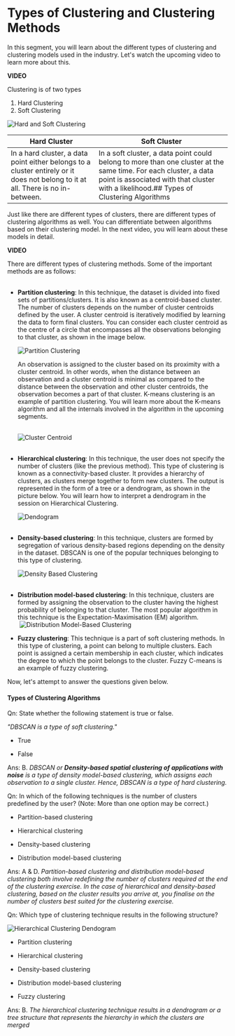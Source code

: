# Types of Clustering and Clustering Methods

In this segment, you will learn about the different types of clustering and clustering models used in the industry. Let's watch the upcoming video to learn more about this.

**VIDEO**

Clustering is of two types

1. Hard Clustering 
2. Soft Clustering

![Hard and Soft Clustering](https://i.ibb.co/Y38yLjG/Hard-and-Soft-Clustering.png)

| Hard Cluster                                                                                                                     | Soft Cluster                                                                                                                                                                                               |
| -------------------------------------------------------------------------------------------------------------------------------- | ---------------------------------------------------------------------------------------------------------------------------------------------------------------------------------------------------------- |
| In a hard cluster, a data point either belongs to a cluster entirely or it does not belong to it at all. There is no in-between. | In a soft cluster, a data point could belong to more than one cluster at the same time. For each cluster, a data point is associated with that cluster with a likelihood.## Types of Clustering Algorithms |

Just like there are different types of clusters, there are different types of clustering algorithms as well. You can differentiate between algorithms based on their clustering model. In the next video, you will learn about these models in detail.

**VIDEO**

There are different types of clustering methods. Some of the important methods are as follows:  
 

- **Partition clustering**: In this technique, the dataset is divided into fixed sets of partitions/clusters. It is also known as a centroid-based cluster. The number of clusters depends on the number of cluster centroids defined by the user. A cluster centroid is iteratively modified by learning the data to form final clusters. You can consider each cluster centroid as the centre of a circle that encompasses all the observations belonging to that cluster, as shown in the image below. 
  
  ![Partition Clustering](https://i.ibb.co/hDjP5bn/Partition-Clustering.png)

    An observation is assigned to the cluster based on its proximity with a cluster centroid. In other words, when the distance between an observation and a cluster centroid is minimal as compared to the distance between the observation and other cluster centroids, the observation becomes a part of that cluster. K-means clustering is an example of partition clustering. You will learn more about the K-means algorithm and all the internals involved in the algorithm in the upcoming segments.  
     
    
    ![Cluster Centroid](https://i.ibb.co/sp7fZDn/Cluster-Centroid.png)  
     

- **Hierarchical clustering**: In this technique, the user does not specify the number of clusters (like the previous method). This type of clustering is known as a connectivity-based cluster. It provides a hierarchy of clusters, as clusters merge together to form new clusters. The output is represented in the form of a tree or a dendrogram, as shown in the picture below. You will learn how to interpret a dendrogram in the session on Hierarchical Clustering.
  
  ![Dendogram](https://i.ibb.co/HG7vxrM/Dendogram.png)  
   

- **Density-based clustering**: In this technique, clusters are formed by segregation of various density-based regions depending on the density in the dataset. DBSCAN is one of the popular techniques belonging to this type of clustering.
  
  ![Density Based Clustering](https://i.ibb.co/X80xX1f/Density-Based-Clustering.png)  
   

- **Distribution model-based clustering**: In this technique, clusters are formed by assigning the observation to the cluster having the highest probability of belonging to that cluster. The most popular algorithm in this technique is the Expectation-Maximisation (EM) algorithm.  
   ![Distribution Model-Based Clustering](https://i.ibb.co/cLqz5N8/Distribution-Model-Based-Clustering.png)
   

- **Fuzzy clustering**: This technique is a part of soft clustering methods. In this type of clustering, a point can belong to multiple clusters. Each point is assigned a certain membership in each cluster, which indicates the degree to which the point belongs to the cluster. Fuzzy C-means is an example of fuzzy clustering.

Now, let's attempt to answer the questions given below.

#### Types of Clustering Algorithms

Qn: State whether the following statement is true or false.

*"DBSCAN is a type of soft clustering."*

- True

- False

Ans: B. *DBSCAN or **Density-based spatial clustering of applications with noise** is a type of density model-based clustering, which assigns each observation to a single cluster. Hence, DBSCAN is a type of hard clustering.*

Qn: In which of the following techniques is the number of clusters predefined by the user? (Note: More than one option may be correct.)

- Partition-based clustering

- Hierarchical clustering

- Density-based clustering

- Distribution model-based clustering

Ans: A & D. *Partition-based clustering and distribution model-based clustering both involve redefining the number of clusters required at the end of the clustering exercise. In the case of hierarchical and density-based clustering, based on the cluster results you arrive at, you finalise on the number of clusters best suited for the clustering exercise.*

Qn: Which type of clustering technique results in the following structure?

![Hierarchical Clustering Dendogram](https://i.ibb.co/Ks6X0gt/Hierarchical-Clustering-Dendogram.jpg)

- Partition clustering

- Hierarchical clustering

- Density-based clustering

- Distribution model-based clustering

- Fuzzy clustering

Ans: B. *The hierarchical clustering technique results in a dendrogram or a tree structure that represents the hierarchy in which the clusters are merged*